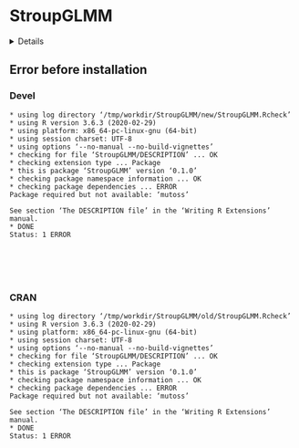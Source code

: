 # StroupGLMM

<details>

* Version: 0.1.0
* Source code: https://github.com/cran/StroupGLMM
* URL: https://github.com/MYaseen208/StroupGLMM
* Date/Publication: 2016-04-19 01:00:56
* Number of recursive dependencies: 114

Run `cloud_details(, "StroupGLMM")` for more info

</details>

## Error before installation

### Devel

```
* using log directory ‘/tmp/workdir/StroupGLMM/new/StroupGLMM.Rcheck’
* using R version 3.6.3 (2020-02-29)
* using platform: x86_64-pc-linux-gnu (64-bit)
* using session charset: UTF-8
* using options ‘--no-manual --no-build-vignettes’
* checking for file ‘StroupGLMM/DESCRIPTION’ ... OK
* checking extension type ... Package
* this is package ‘StroupGLMM’ version ‘0.1.0’
* checking package namespace information ... OK
* checking package dependencies ... ERROR
Package required but not available: ‘mutoss’

See section ‘The DESCRIPTION file’ in the ‘Writing R Extensions’
manual.
* DONE
Status: 1 ERROR






```
### CRAN

```
* using log directory ‘/tmp/workdir/StroupGLMM/old/StroupGLMM.Rcheck’
* using R version 3.6.3 (2020-02-29)
* using platform: x86_64-pc-linux-gnu (64-bit)
* using session charset: UTF-8
* using options ‘--no-manual --no-build-vignettes’
* checking for file ‘StroupGLMM/DESCRIPTION’ ... OK
* checking extension type ... Package
* this is package ‘StroupGLMM’ version ‘0.1.0’
* checking package namespace information ... OK
* checking package dependencies ... ERROR
Package required but not available: ‘mutoss’

See section ‘The DESCRIPTION file’ in the ‘Writing R Extensions’
manual.
* DONE
Status: 1 ERROR






```
